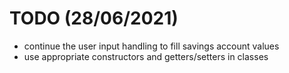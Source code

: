 # TODO (28/06/2021)
* continue the user input handling to fill savings account values
* use appropriate constructors and getters/setters in classes
